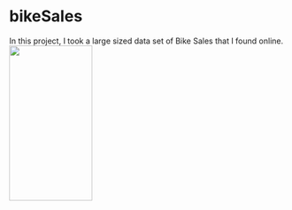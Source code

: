 # bikeSales

In this project, I took a large sized data set of Bike Sales that I found online. 
<img src="https://user-images.githubusercontent.com/44654955/170320563-c4fc0d45-ad2e-47c2-ba17-99b680dda6a9.png" width="150" height="280">
